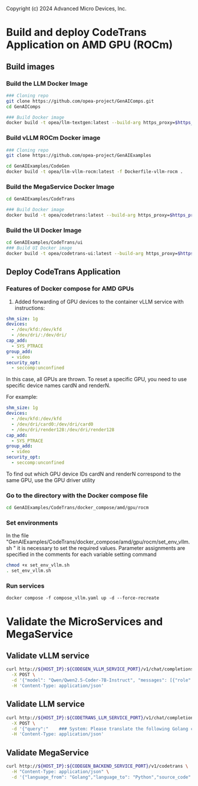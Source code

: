 Copyright (c) 2024 Advanced Micro Devices, Inc.

# Build and deploy CodeTrans Application on AMD GPU (ROCm)

## Build images

### Build the LLM Docker Image

```bash
### Cloning repo
git clone https://github.com/opea-project/GenAIComps.git
cd GenAIComps

### Build Docker image
docker build -t opea/llm-textgen:latest --build-arg https_proxy=$https_proxy --build-arg http_proxy=$http_proxy -f comps/llms/src/text-generation/Dockerfile .
```

### Build vLLM ROCm Docker image

```bash
### Cloning repo
git clone https://github.com/opea-project/GenAIExamples

cd GenAIExamples/CodeGen
docker build -t opea/llm-vllm-rocm:latest -f Dockerfile-vllm-rocm .
```

### Build the MegaService Docker Image

```bash
cd GenAIExamples/CodeTrans

### Build Docker image
docker build -t opea/codetrans:latest --build-arg https_proxy=$https_proxy --build-arg http_proxy=$http_proxy -f Dockerfile .
```

### Build the UI Docker Image

```bash
cd GenAIExamples/CodeTrans/ui
### Build UI Docker image
docker build -t opea/codetrans-ui:latest --build-arg https_proxy=$https_proxy --build-arg http_proxy=$http_proxy -f ./docker/Dockerfile .
```

## Deploy CodeTrans Application

### Features of Docker compose for AMD GPUs

1. Added forwarding of GPU devices to the container vLLM service with instructions:

```yaml
shm_size: 1g
devices:
  - /dev/kfd:/dev/kfd
  - /dev/dri/:/dev/dri/
cap_add:
  - SYS_PTRACE
group_add:
  - video
security_opt:
  - seccomp:unconfined
```

In this case, all GPUs are thrown. To reset a specific GPU, you need to use specific device names cardN and renderN.

For example:

```yaml
shm_size: 1g
devices:
  - /dev/kfd:/dev/kfd
  - /dev/dri/card0:/dev/dri/card0
  - /dev/dri/render128:/dev/dri/render128
cap_add:
  - SYS_PTRACE
group_add:
  - video
security_opt:
  - seccomp:unconfined
```

To find out which GPU device IDs cardN and renderN correspond to the same GPU, use the GPU driver utility

### Go to the directory with the Docker compose file

```bash
cd GenAIExamples/CodeTrans/docker_compose/amd/gpu/rocm
```

### Set environments

In the file "GenAIExamples/CodeTrans/docker_compose/amd/gpu/rocm/set_env_vllm.sh " it is necessary to set the required values. Parameter assignments are specified in the comments for each variable setting command

```bash
chmod +x set_env_vllm.sh
. set_env_vllm.sh
```

### Run services

```
docker compose -f compose_vllm.yaml up -d --force-recreate
```

# Validate the MicroServices and MegaService

## Validate vLLM service

```bash
curl http://${HOST_IP}:${CODEGEN_VLLM_SERVICE_PORT}/v1/chat/completions \
  -X POST \
  -d '{"model": "Qwen/Qwen2.5-Coder-7B-Instruct", "messages": [{"role": "user", "content": "What is Deep Learning?"}], "max_tokens": 17}' \
  -H 'Content-Type: application/json'
```

## Validate LLM service

```bash
curl http://${HOST_IP}:${CODETRANS_LLM_SERVICE_PORT}/v1/chat/completions \
  -X POST \
  -d '{"query":"    ### System: Please translate the following Golang codes into  Python codes.    ### Original codes:    '\'''\'''\''Golang    \npackage main\n\nimport \"fmt\"\nfunc main() {\n    fmt.Println(\"Hello, World!\");\n    '\'''\'''\''    ### Translated codes:"}' \
  -H 'Content-Type: application/json'
```

## Validate MegaService

```bash
curl http://${HOST_IP}:${CODEGEN_BACKEND_SERVICE_PORT}/v1/codetrans \
  -H "Content-Type: application/json" \
  -d '{"language_from": "Golang","language_to": "Python","source_code": "package main\n\nimport \"fmt\"\nfunc main() {\n    fmt.Println(\"Hello, World!\");\n}"}'
```
